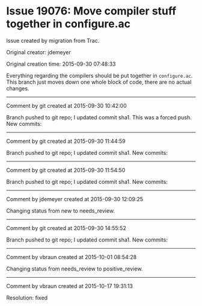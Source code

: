 # Issue 19076: Move compiler stuff together in configure.ac

Issue created by migration from Trac.

Original creator: jdemeyer

Original creation time: 2015-09-30 07:48:33

Everything regarding the compilers should be put together in `configure.ac`. This branch just moves down one whole block of code, there are no actual changes.


---

Comment by git created at 2015-09-30 10:42:00

Branch pushed to git repo; I updated commit sha1. This was a forced push. New commits:


---

Comment by git created at 2015-09-30 11:44:59

Branch pushed to git repo; I updated commit sha1. New commits:


---

Comment by git created at 2015-09-30 11:54:50

Branch pushed to git repo; I updated commit sha1. New commits:


---

Comment by jdemeyer created at 2015-09-30 12:09:25

Changing status from new to needs_review.


---

Comment by git created at 2015-09-30 14:55:52

Branch pushed to git repo; I updated commit sha1. New commits:


---

Comment by vbraun created at 2015-10-01 08:54:28

Changing status from needs_review to positive_review.


---

Comment by vbraun created at 2015-10-17 19:31:13

Resolution: fixed
